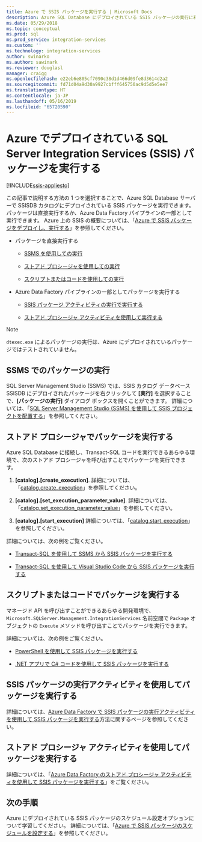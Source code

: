 ```yaml
---
title: Azure で SSIS パッケージを実行する | Microsoft Docs
description: Azure SQL Database にデプロイされている SSIS パッケージの実行に利用できる方法の概要について示します。
ms.date: 05/29/2018
ms.topic: conceptual
ms.prod: sql
ms.prod_service: integration-services
ms.custom: ''
ms.technology: integration-services
author: swinarko
ms.author: sawinark
ms.reviewer: douglasl
manager: craigg
ms.openlocfilehash: e22eb6e805cf7090c38d1d466d09fe8d3614d2a2
ms.sourcegitcommit: fd71d04a9d30a9927cbfff645750ac9d5d5e5ee7
ms.translationtype: HT
ms.contentlocale: ja-JP
ms.lasthandoff: 05/16/2019
ms.locfileid: "65720590"
---
```

# <a name="run-sql-server-integration-services-ssis-packages-deployed-in-azure"></a>Azure でデプロイされている SQL Server Integration Services (SSIS) パッケージを実行する

[!INCLUDE[ssis-appliesto](../../includes/ssis-appliesto-ssvrpluslinux-asdb-asdw-xxx.md)]



この記事で説明する方法の 1 つを選択することで、Azure SQL Database サーバーで SSISDB カタログにデプロイされている SSIS パッケージを実行できます。 パッケージは直接実行するか、Azure Data Factory パイプラインの一部として実行できます。 Azure 上の SSIS の概要については、「[Azure で SSIS パッケージをデプロイし、実行する](ssis-azure-lift-shift-ssis-packages-overview.md)」を参照してください。

- パッケージを直接実行する

  - [SSMS を使用しての実行](#ssms)

  - [ストアド プロシージャを使用しての実行](#sproc)

  - [スクリプトまたはコードを使用しての実行](#script)

- Azure Data Factory パイプラインの一部としてパッケージを実行する

  - [SSIS パッケージ アクティビティの実行で実行する](#exec_activity)

  - [ストアド プロシージャ アクティビティを使用して実行する](#sproc_activity)

> [!NOTE]
> `dtexec.exe` によるパッケージの実行は、Azure にデプロイされているパッケージではテストされていません。

## <a name="ssms"></a> SSMS でのパッケージの実行

SQL Server Management Studio (SSMS) では、SSIS カタログ データベース SSISDB にデプロイされたパッケージを右クリックして **[実行]** を選択することで、**[パッケージの実行]** ダイアログ ボックスを開くことができます。 詳細については、「[SQL Server Management Studio (SSMS) を使用して SSIS プロジェクトを配置する](../ssis-quickstart-run-ssms.md)」を参照してください。

## <a name="sproc"></a> ストアド プロシージャでパッケージを実行する

Azure SQL Database に接続し、Transact-SQL コードを実行できるあらゆる環境で、次のストアド プロシージャを呼び出すことでパッケージを実行できます。

1. **[catalog].[create_execution]**. 詳細については、「[catalog.create_execution](../system-stored-procedures/catalog-create-execution-ssisdb-database.md)」を参照してください。

2. **[catalog].[set_execution_parameter_value]**. 詳細については、「[catalog.set_execution_parameter_value](../system-stored-procedures/catalog-set-execution-parameter-value-ssisdb-database.md)」を参照してください。

3. **[catalog].[start_execution]** 詳細については、「[catalog.start_execution](../system-stored-procedures/catalog-start-execution-ssisdb-database.md)」を参照してください。

詳細については、次の例をご覧ください。

- [Transact-SQL を使用して SSMS から SSIS パッケージを実行する](../ssis-quickstart-run-tsql-ssms.md)

- [Transact-SQL を使用して Visual Studio Code から SSIS パッケージを実行する](../ssis-quickstart-run-tsql-vscode.md)

## <a name="script"></a> スクリプトまたはコードでパッケージを実行する

マネージド API を呼び出すことができるあらゆる開発環境で、`Microsoft.SQLServer.Management.IntegrationServices` 名前空間で `Package` オブジェクトの `Execute` メソッドを呼び出すことでパッケージを実行できます。

詳細については、次の例をご覧ください。

- [PowerShell を使用して SSIS パッケージを実行する](../ssis-quickstart-run-powershell.md)

- [.NET アプリで C# コードを使用して SSIS パッケージを実行する](../ssis-quickstart-run-dotnet.md)

## <a name="exec_activity"></a> SSIS パッケージの実行アクティビティを使用してパッケージを実行する

詳細については、[Azure Data Factory で SSIS パッケージの実行アクティビティを使用して SSIS パッケージを実行する](https://docs.microsoft.com/azure/data-factory/how-to-invoke-ssis-package-ssis-activity)方法に関するページを参照してください。

## <a name="sproc_activity"></a> ストアド プロシージャ アクティビティを使用してパッケージを実行する

詳細については、「[Azure Data Factory のストアド プロシージャ アクティビティを使用して SSIS パッケージを実行する](https://docs.microsoft.com/azure/data-factory/how-to-invoke-ssis-package-stored-procedure-activity)」をご覧ください。

## <a name="next-steps"></a>次の手順

Azure にデプロイされている SSIS パッケージのスケジュール設定オプションについて学習してください。 詳細については、「[Azure で SSIS パッケージのスケジュールを設定する](ssis-azure-schedule-packages.md)」を参照してください。
